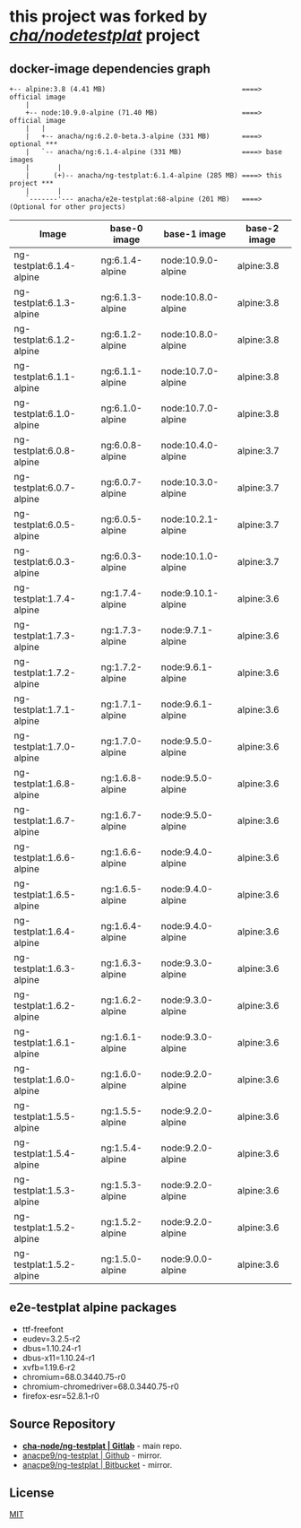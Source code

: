 # this project was forked by _*[cha/nodetestplat](https://lab.er.co.th/cha/nodetestplat)*_ project

## docker-image dependencies graph

```text
+-- alpine:3.8 (4.41 MB)                                  ====> official image
    |
    +-- node:10.9.0-alpine (71.40 MB)                     ====> official image
    |   |
    |   +-- anacha/ng:6.2.0-beta.3-alpine (331 MB)        ====> optional ***
    |   `-- anacha/ng:6.1.4-alpine (331 MB)               ====> base images
    |       |
    |      (+)-- anacha/ng-testplat:6.1.4-alpine (285 MB) ====> this project ***
    |       |
    `-------'--- anacha/e2e-testplat:68-alpine (201 MB)   ====> (Optional for other projects)
```

| Image                    | base-0 image    | base-1 image      | base-2 image |
| ------------------------ | --------------- | ----------------- | ------------ |
| ng-testplat:6.1.4-alpine | ng:6.1.4-alpine | node:10.9.0-alpine| alpine:3.8   |
| ng-testplat:6.1.3-alpine | ng:6.1.3-alpine | node:10.8.0-alpine| alpine:3.8   |
| ng-testplat:6.1.2-alpine | ng:6.1.2-alpine | node:10.8.0-alpine| alpine:3.8   |
| ng-testplat:6.1.1-alpine | ng:6.1.1-alpine | node:10.7.0-alpine| alpine:3.8   |
| ng-testplat:6.1.0-alpine | ng:6.1.0-alpine | node:10.7.0-alpine| alpine:3.8   |
| ng-testplat:6.0.8-alpine | ng:6.0.8-alpine | node:10.4.0-alpine| alpine:3.7   |
| ng-testplat:6.0.7-alpine | ng:6.0.7-alpine | node:10.3.0-alpine| alpine:3.7   |
| ng-testplat:6.0.5-alpine | ng:6.0.5-alpine | node:10.2.1-alpine| alpine:3.7   |
| ng-testplat:6.0.3-alpine | ng:6.0.3-alpine | node:10.1.0-alpine| alpine:3.7   |
| ng-testplat:1.7.4-alpine | ng:1.7.4-alpine | node:9.10.1-alpine| alpine:3.6   |
| ng-testplat:1.7.3-alpine | ng:1.7.3-alpine | node:9.7.1-alpine | alpine:3.6   |
| ng-testplat:1.7.2-alpine | ng:1.7.2-alpine | node:9.6.1-alpine | alpine:3.6   |
| ng-testplat:1.7.1-alpine | ng:1.7.1-alpine | node:9.6.1-alpine | alpine:3.6   |
| ng-testplat:1.7.0-alpine | ng:1.7.0-alpine | node:9.5.0-alpine | alpine:3.6   |
| ng-testplat:1.6.8-alpine | ng:1.6.8-alpine | node:9.5.0-alpine | alpine:3.6   |
| ng-testplat:1.6.7-alpine | ng:1.6.7-alpine | node:9.5.0-alpine | alpine:3.6   |
| ng-testplat:1.6.6-alpine | ng:1.6.6-alpine | node:9.4.0-alpine | alpine:3.6   |
| ng-testplat:1.6.5-alpine | ng:1.6.5-alpine | node:9.4.0-alpine | alpine:3.6   |
| ng-testplat:1.6.4-alpine | ng:1.6.4-alpine | node:9.4.0-alpine | alpine:3.6   |
| ng-testplat:1.6.3-alpine | ng:1.6.3-alpine | node:9.3.0-alpine | alpine:3.6   |
| ng-testplat:1.6.2-alpine | ng:1.6.2-alpine | node:9.3.0-alpine | alpine:3.6   |
| ng-testplat:1.6.1-alpine | ng:1.6.1-alpine | node:9.3.0-alpine | alpine:3.6   |
| ng-testplat:1.6.0-alpine | ng:1.6.0-alpine | node:9.2.0-alpine | alpine:3.6   |
| ng-testplat:1.5.5-alpine | ng:1.5.5-alpine | node:9.2.0-alpine | alpine:3.6   |
| ng-testplat:1.5.4-alpine | ng:1.5.4-alpine | node:9.2.0-alpine | alpine:3.6   |
| ng-testplat:1.5.3-alpine | ng:1.5.3-alpine | node:9.2.0-alpine | alpine:3.6   |
| ng-testplat:1.5.2-alpine | ng:1.5.2-alpine | node:9.2.0-alpine | alpine:3.6   |
| ng-testplat:1.5.2-alpine | ng:1.5.0-alpine | node:9.0.0-alpine | alpine:3.6   |

## e2e-testplat alpine packages

- ttf-freefont
- eudev=3.2.5-r2
- dbus=1.10.24-r1
- dbus-x11=1.10.24-r1
- xvfb=1.19.6-r2
- chromium=68.0.3440.75-r0
- chromium-chromedriver=68.0.3440.75-r0
- firefox-esr=52.8.1-r0

## Source Repository

- [**cha-node/ng-testplat | Gitlab**](https://gitlab.com/cha-node/ng-testplat) - main repo.
- [anacpe9/ng-testplat | Github](https://github.com/anacpe9/ng-testplat) - mirror.
- [anacpe9/ng-testplat | Bitbucket](https://bitbucket.org/anacpe9/ng-testplat) - mirror.

## License

[MIT](LICENSE)
